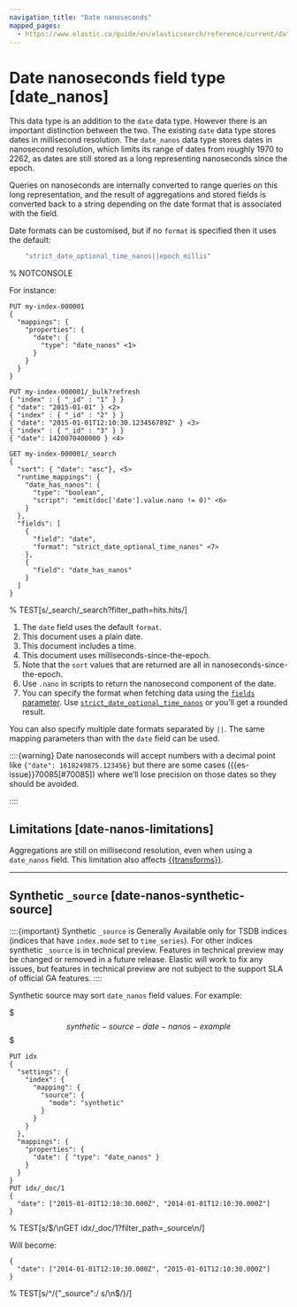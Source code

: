 ```yaml
---
navigation_title: "Date nanoseconds"
mapped_pages:
  - https://www.elastic.co/guide/en/elasticsearch/reference/current/date_nanos.html
---
```


# Date nanoseconds field type [date_nanos]


This data type is an addition to the `date` data type. However there is an important distinction between the two. The existing `date` data type stores dates in millisecond resolution. The `date_nanos` data type stores dates in nanosecond resolution, which limits its range of dates from roughly 1970 to 2262, as dates are still stored as a long representing nanoseconds since the epoch.

Queries on nanoseconds are internally converted to range queries on this long representation, and the result of aggregations and stored fields is converted back to a string depending on the date format that is associated with the field.

Date formats can be customised, but if no `format` is specified then it uses the default:

```js
    "strict_date_optional_time_nanos||epoch_millis"
```
% NOTCONSOLE

For instance:

```console
PUT my-index-000001
{
  "mappings": {
    "properties": {
      "date": {
        "type": "date_nanos" <1>
      }
    }
  }
}

PUT my-index-000001/_bulk?refresh
{ "index" : { "_id" : "1" } }
{ "date": "2015-01-01" } <2>
{ "index" : { "_id" : "2" } }
{ "date": "2015-01-01T12:10:30.123456789Z" } <3>
{ "index" : { "_id" : "3" } }
{ "date": 1420070400000 } <4>

GET my-index-000001/_search
{
  "sort": { "date": "asc"}, <5>
  "runtime_mappings": {
    "date_has_nanos": {
      "type": "boolean",
      "script": "emit(doc['date'].value.nano != 0)" <6>
    }
  },
  "fields": [
    {
      "field": "date",
      "format": "strict_date_optional_time_nanos" <7>
    },
    {
      "field": "date_has_nanos"
    }
  ]
}
```
% TEST[s/_search/_search?filter_path=hits.hits/]

1. The `date` field uses the default `format`.
2. This document uses a plain date.
3. This document includes a time.
4. This document uses milliseconds-since-the-epoch.
5. Note that the `sort` values that are returned are all in nanoseconds-since-the-epoch.
6. Use `.nano` in scripts to return the nanosecond component of the date.
7. You can specify the format when fetching data using the [`fields` parameter](/reference/elasticsearch/rest-apis/retrieve-selected-fields.md#search-fields-param). Use [`strict_date_optional_time_nanos`](/reference/elasticsearch/mapping-reference/mapping-date-format.md#strict-date-time-nanos) or you’ll get a rounded result.


You can also specify multiple date formats separated by `||`. The same mapping parameters than with the `date` field can be used.

::::{warning}
Date nanoseconds will accept numbers with a decimal point like `{"date": 1618249875.123456}` but there are some cases ({{es-issue}}70085[#70085]) where we’ll lose precision on those dates so they should be avoided.

::::


## Limitations [date-nanos-limitations]

Aggregations are still on millisecond resolution, even when using a `date_nanos` field. This limitation also affects [{{transforms}}](docs-content://explore-analyze/transforms.md).

<hr>

## Synthetic `_source` [date-nanos-synthetic-source]

::::{important}
Synthetic `_source` is Generally Available only for TSDB indices (indices that have `index.mode` set to `time_series`). For other indices synthetic `_source` is in technical preview. Features in technical preview may be changed or removed in a future release. Elastic will work to fix any issues, but features in technical preview are not subject to the support SLA of official GA features.
::::


Synthetic source may sort `date_nanos` field values. For example:

$$$synthetic-source-date-nanos-example$$$

```console
PUT idx
{
  "settings": {
    "index": {
      "mapping": {
        "source": {
          "mode": "synthetic"
        }
      }
    }
  },
  "mappings": {
    "properties": {
      "date": { "type": "date_nanos" }
    }
  }
}
PUT idx/_doc/1
{
  "date": ["2015-01-01T12:10:30.000Z", "2014-01-01T12:10:30.000Z"]
}
```
% TEST[s/$/\nGET idx/_doc/1?filter_path=_source\n/]

Will become:

```console-result
{
  "date": ["2014-01-01T12:10:30.000Z", "2015-01-01T12:10:30.000Z"]
}
```
% TEST[s/^/{"_source":/ s/\n$/}/]


